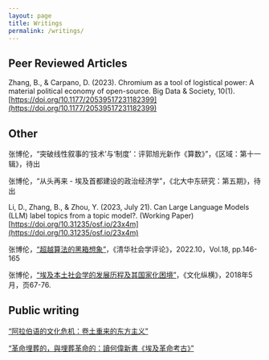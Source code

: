 ```yaml
---
layout: page
title: Writings
permalink: /writings/
---
```


## Peer Reviewed Articles

Zhang, B., & Carpano, D. (2023). Chromium as a tool of logistical power: A material political economy of open-source. Big Data & Society, 10(1). [https://doi.org/10.1177/20539517231182399](https://doi.org/10.1177/20539517231182399)

## Other

张博伦，“突破线性叙事的‘技术’与‘制度’：评郭旭光新作《算数》”，《区域：第十一辑》，待出

张博伦，“从头再来 - 埃及首都建设的政治经济学”，《北大中东研究：第五期》，待出

Li, D., Zhang, B., & Zhou, Y. (2023, July 21). Can Large Language Models (LLM) label topics from a topic model?. (Working Paper) [https://doi.org/10.31235/osf.io/23x4m](https://doi.org/10.31235/osf.io/23x4m)

张博伦，[“超越算法的黑箱想象”](https://www.jikan.com.cn/aD/a?id=3050071&pN=%25E6%25B8%2585%25E5%258D%258E%25E7%25A4%25BE%25E4%25BC%259A%25E5%25AD%25A6%25E8%25AF%2584%25E8%25AE%25BA%2520%25E7%25AC%25AC%25E5%258D%2581%25E5%2585%25AB%25E8%25BE%2591)，《清华社会学评论》，2022.10，Vol.18, pp.146-165

张博伦，[“埃及本土社会学的发展历程及其国家化困境”](https://www.nssd.cn/html/1/156/159/index.html?lngId=676513696)，《文化纵横》，2018年5月，页67-76.

## Public writing

[“阿拉伯语的文化危机：卷土重来的东方主义”](https://www.thepaper.cn/newsDetail_forward_2133541)

[“革命埋葬的，與埋葬革命的：讀何偉新書《埃及革命考古》”](https://theinitium.com/article/20190706-book-peter-hessler/)